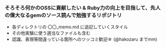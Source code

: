 ### そろそろ何かのOSSに貢献したい & Ruby力の向上を目指して、先人の偉大なるgemのソース読んで勉強するリポジトリ
- 各ディレクトリの 〇〇_memo.md に追記していくスタイル
- その他実験に使う適当なファイルも含む
- 認識、表現等間違っている箇所へのツッコミ歓迎☆ (@hakozaru までmm)
